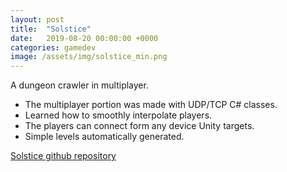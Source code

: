 ```yaml
---
layout: post
title:  "Solstice"
date:   2019-08-20 00:00:00 +0000
categories: gamedev
image: /assets/img/solstice_min.png
---
```


A dungeon crawler in multiplayer.

* The multiplayer portion was made with UDP/TCP C# classes.
* Learned how to smoothly interpolate players.
* The players can connect form any device Unity targets.
* Simple levels automatically generated.

[Solstice github repository](https://github.com/jiexdrop/solstice)

